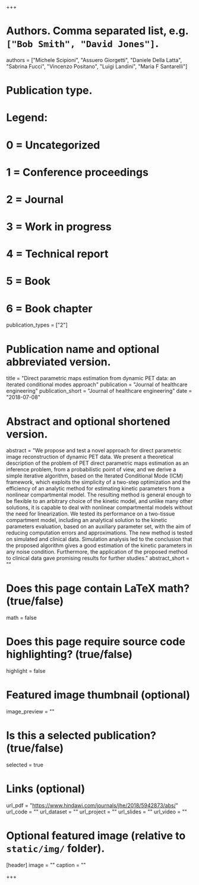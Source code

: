 +++

# Authors. Comma separated list, e.g. `["Bob Smith", "David Jones"]`.
authors = ["Michele Scipioni", "Assuero Giorgetti", "Daniele Della Latta", "Sabrina Fucci", "Vincenzo Positano", "Luigi Landini", "Maria F Santarelli"]

# Publication type.
# Legend:
# 0 = Uncategorized
# 1 = Conference proceedings
# 2 = Journal
# 3 = Work in progress
# 4 = Technical report
# 5 = Book
# 6 = Book chapter
publication_types = ["2"]

# Publication name and optional abbreviated version.
title = "Direct parametric maps estimation from dynamic PET data: an iterated conditional modes approach"
publication = "Journal of healthcare engineering"
publication_short = "Journal of healthcare engineering"
date = "2018-07-08"

# Abstract and optional shortened version.
abstract = "We propose and test a novel approach for direct parametric image reconstruction of dynamic PET data. We present a theoretical description of the problem of PET direct parametric maps estimation as an inference problem, from a probabilistic point of view, and we derive a simple iterative algorithm, based on the Iterated Conditional Mode (ICM) framework, which exploits the simplicity of a two-step optimization and the efficiency of an analytic method for estimating kinetic parameters from a nonlinear compartmental model. The resulting method is general enough to be flexible to an arbitrary choice of the kinetic model, and unlike many other solutions, it is capable to deal with nonlinear compartmental models without the need for linearization. We tested its performance on a two-tissue compartment model, including an analytical solution to the kinetic parameters evaluation, based on an auxiliary parameter set, with the aim of reducing computation errors and approximations. The new method is tested on simulated and clinical data. Simulation analysis led to the conclusion that the proposed algorithm gives a good estimation of the kinetic parameters in any noise condition. Furthermore, the application of the proposed method to clinical data gave promising results for further studies."
abstract_short = ""

# Does this page contain LaTeX math? (true/false)
math = false

# Does this page require source code highlighting? (true/false)
highlight = false

# Featured image thumbnail (optional)
image_preview = ""

# Is this a selected publication? (true/false)
selected = true

# Links (optional)
url_pdf = "https://www.hindawi.com/journals/jhe/2018/5942873/abs/"
url_code = ""
url_dataset = ""
url_project = ""
url_slides = ""
url_video = ""

# Optional featured image (relative to `static/img/` folder).
[header]
image = ""
caption = ""

+++
